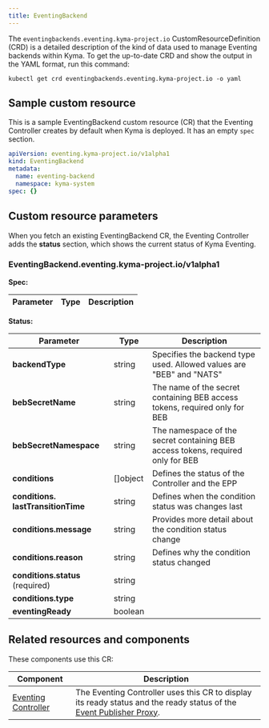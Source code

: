 ```yaml
---
title: EventingBackend
---
```


The `eventingbackends.eventing.kyma-project.io` CustomResourceDefinition (CRD) is a detailed description of the kind of data used to manage Eventing backends within Kyma. To get the up-to-date CRD and show the output in the YAML format, run this command:

```shell
kubectl get crd eventingbackends.eventing.kyma-project.io -o yaml
```

## Sample custom resource

This is a sample EventingBackend custom resource (CR) that the Eventing Controller creates by default when Kyma is deployed. It has an empty `spec` section.

```yaml
apiVersion: eventing.kyma-project.io/v1alpha1
kind: EventingBackend
metadata:
  name: eventing-backend
  namespace: kyma-system
spec: {}
```

## Custom resource parameters

When you fetch an existing EventingBackend CR, the Eventing Controller adds the **status** section, which shows the current status of Kyma Eventing. 

<!-- TABLE-START -->
### EventingBackend.eventing.kyma-project.io/v1alpha1

**Spec:**

| Parameter | Type | Description |
| ---- | ----------- | ---- |

**Status:**

| Parameter | Type | Description |
| ---- | ----------- | ---- |
| **backendType**  | string | Specifies the backend type used. Allowed values are "BEB" and "NATS" |
| **bebSecretName**  | string | The name of the secret containing BEB access tokens, required only for BEB |
| **bebSecretNamespace**  | string | The namespace of the secret containing BEB access tokens, required only for BEB |
| **conditions**  | \[\]object | Defines the status of the Controller and the EPP |
| **conditions.&#x200b;lastTransitionTime**  | string | Defines when the condition status was changes last |
| **conditions.&#x200b;message**  | string | Provides more detail about the condition status change |
| **conditions.&#x200b;reason**  | string | Defines why the condition status changed |
| **conditions.&#x200b;status** (required) | string |  |
| **conditions.&#x200b;type**  | string |  |
| **eventingReady**  | boolean |  |

<!-- TABLE-END -->

## Related resources and components

These components use this CR:

| Component           | Description                                                                                                  |
| ------------------- | ------------------------------------------------------------------------------------------------------------ |
| [Eventing Controller](../00-architecture/evnt-01-architecture.md#eventing-controller) | The Eventing Controller uses this CR to display its ready status and the ready status of the [Event Publisher Proxy](../00-architecture/evnt-01-architecture.md#event-publisher-proxy). |

